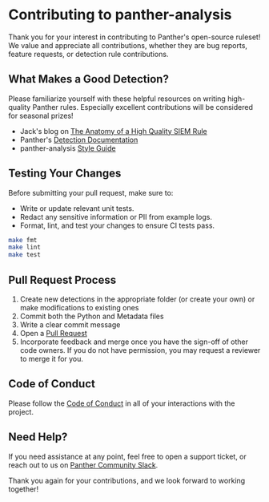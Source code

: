 # Contributing to panther-analysis

Thank you for your interest in contributing to Panther's open-source ruleset!  We value and appreciate all contributions, whether they are bug reports, feature requests, or detection rule contributions.

## What Makes a Good Detection?

Please familiarize yourself with these helpful resources on writing high-quality Panther rules.  Especially excellent contributions will be considered for seasonal prizes!

- Jack's blog on [The Anatomy of a High Quality SIEM Rule](https://jacknaglieri.substack.com/p/hq-siem-rules)
- Panther's [Detection Documentation](https://docs.panther.com/detections)
- panther-analysis [Style Guide](https://github.com/panther-labs/panther-analysis/blob/main/STYLE_GUIDE.md)

## Testing Your Changes

Before submitting your pull request, make sure to:

- Write or update relevant unit tests.
- Redact any sensitive information or PII from example logs.
- Format, lint, and test your changes to ensure CI tests pass.

```bash
make fmt
make lint
make test
```

## Pull Request Process

1. Create new detections in the appropriate folder (or create your own) or make modifications to existing ones
2. Commit both the Python and Metadata files
3. Write a clear commit message
4. Open a [Pull Request](https://github.com/panther-labs/panther-analysis/pulls)
5. Incorporate feedback and merge once you have the sign-off of other code owners. If you do not have permission, you may request a reviewer to merge it for you.

## Code of Conduct

Please follow the [Code of Conduct](https://github.com/panther-labs/panther-analysis/blob/main/CODE_OF_CONDUCT.md)
in all of your interactions with the project.

## Need Help?

If you need assistance at any point, feel free to open a support ticket, or reach out to us on [Panther Community Slack](https://pnthr.io/community).

Thank you again for your contributions, and we look forward to working together!